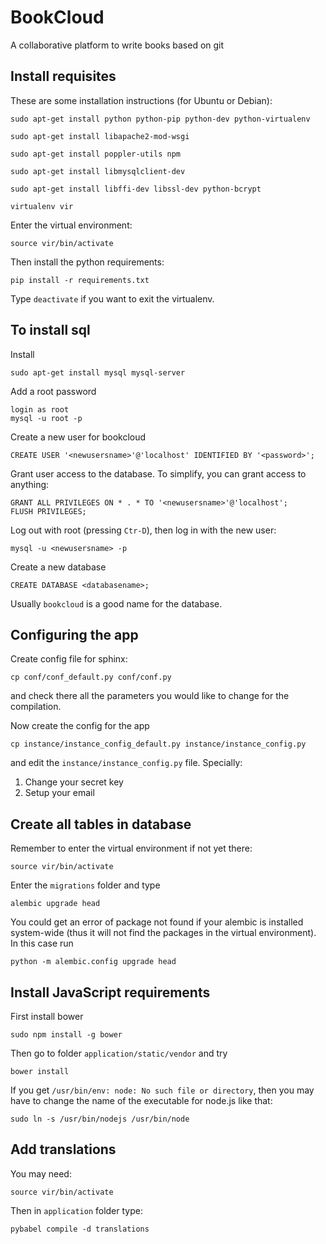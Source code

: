# BookCloud

A collaborative platform to write books based on git


## Install requisites

These are some installation instructions (for Ubuntu or Debian):

    sudo apt-get install python python-pip python-dev python-virtualenv

    sudo apt-get install libapache2-mod-wsgi

    sudo apt-get install poppler-utils npm

    sudo apt-get install libmysqlclient-dev

    sudo apt-get install libffi-dev libssl-dev python-bcrypt

    virtualenv vir

Enter the virtual environment:

    source vir/bin/activate

Then install the python requirements:

    pip install -r requirements.txt

Type `deactivate` if you want to exit the virtualenv.


## To install sql

Install

    sudo apt-get install mysql mysql-server

Add a root password

    login as root
    mysql -u root -p

Create a new user for bookcloud

    CREATE USER '<newusersname>'@'localhost' IDENTIFIED BY '<password>';

Grant user access to the database. To simplify, you can grant access to anything:

    GRANT ALL PRIVILEGES ON * . * TO '<newusersname>'@'localhost';
    FLUSH PRIVILEGES;

Log out with root (pressing `Ctr-D`), then log in with the new user:

    mysql -u <newusersname> -p

Create a new database

    CREATE DATABASE <databasename>;

Usually `bookcloud` is a good name for the database.

## Configuring the app

Create config file for sphinx:

    cp conf/conf_default.py conf/conf.py

and check there all the parameters you would like to change for the compilation.

Now create the config for the app

    cp instance/instance_config_default.py instance/instance_config.py

and edit the `instance/instance_config.py` file. Specially:

  1. Change your secret key
  2. Setup your email

## Create all tables in database

Remember to enter the virtual environment if not yet there:

    source vir/bin/activate

Enter the `migrations` folder and type

    alembic upgrade head

You could get an error of package not found if your alembic is installed system-wide (thus it will not find the packages in the virtual environment). In this case run

    python -m alembic.config upgrade head

## Install JavaScript requirements

First install bower

    sudo npm install -g bower

Then go to folder `application/static/vendor` and try

    bower install

If you get `/usr/bin/env: node: No such file or directory`, then you may have to change the name of the executable for node.js like that:

    sudo ln -s /usr/bin/nodejs /usr/bin/node

## Add translations

You may need:

    source vir/bin/activate

Then in `application` folder type:

    pybabel compile -d translations

